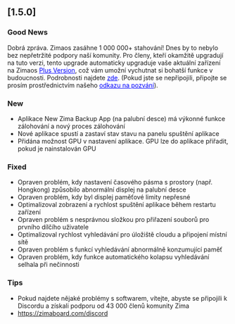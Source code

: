 ## [1.5.0]
### Good News
Dobrá zpráva. Zimaos zasáhne 1 000 000+ stahování! Dnes by to nebylo bez nepřetržité podpory naší komunity. Pro členy, kteří okamžitě upgradují na tuto verzi, tento upgrade automaticky upgraduje vaše aktuální zařízení na Zimaos <a href = "https://www.zimaspace.com/zimaos/pricing" target="_blank" style="color:blue">Plus Version</a>, což vám umožní vychutnat si bohatší funkce v budoucnosti. Podrobnosti najdete <a href = "https://discord.com/channels/884667213326463016/888269879206100992/1420036155432505404" target="_blank" style="color:blue">zde</a>. (Pokud jste se nepřipojili, připojte se prosím prostřednictvím našeho <a href = "https://www.zimaboard.com/discord" target="_blank" style="color:blue">odkazu na pozvání</a>).
### New
- Aplikace New Zima Backup App (na palubní desce) má výkonné funkce zálohování a nový proces zálohování
- Nové aplikace spustí a zastaví stav stavu na panelu spuštění aplikace
- Přidána možnost GPU v nastavení aplikace. GPU lze do aplikace přiřadit, pokud je nainstalován GPU
### Fixed
- Opraven problém, kdy nastavení časového pásma s prostory (např. Hongkong) způsobilo abnormální displej na palubní desce
- Opraven problém, kdy byl displej paměťové limity nepřesné
- Optimalizoval zobrazení a rychlost spuštění aplikace během restartu zařízení
- Opraven problém s nesprávnou složkou pro přiřazení souborů pro prvního dílčího uživatele
- Optimalizoval rychlost vyhledávání pro úložiště cloudu a připojení místní sítě
- Opraven problém s funkcí vyhledávání abnormálně konzumující paměť
- Opraven problém, kdy funkce automatického kolapsu vyhledávání selhala při nečinnosti
### Tips
- Pokud najdete nějaké problémy s softwarem, vítejte, abyste se připojili k Discordu a získali podporu od 43 000 členů komunity Zima
- <a href = "https://zimaboard.com/discord" target="_blank" style="color:blue">https://zimaboard.com/discord</a>
